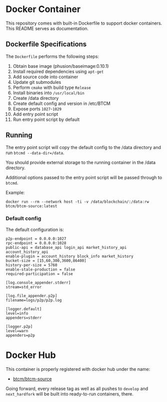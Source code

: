 # Docker Container

This repository comes with built-in Dockerfile to support docker
containers. This README serves as documentation.

## Dockerfile Specifications

The `Dockerfile` performs the following steps:

1. Obtain base image (phusion/baseimage:0.10.1)
2. Install required dependencies using `apt-get`
3. Add source code into container
4. Update git submodules
5. Perform `cmake` with build type `Release`
6. Install binaries into `/usr/local/bin`
7. Create /data directory
8. Create default config and version in /etc/BTCM
10. Expose ports `1027`-`1029`
11. Add entry point script
12. Run entry point script by default

## Running

The entry point script will copy the default config to the /data directory
and run ``btcmd --data-dir=/data``.

You should provide external storage to the running container in the /data
directory.

Additional options passed to the entry point script will be passed through to
``btcmd``.

Example:

    docker run --rm --network host -ti -v /data/blockchain/:/data:rw btcm/btcm-source:latest

### Default config

The default configuration is:

    p2p-endpoint = 0.0.0.0:1027
    rpc-endpoint = 0.0.0.0:1028
    public-api = database_api login_api market_history_api account_history_api
    enable-plugin = account_history block_info market_history
    bucket-size = [15,60,300,3600,86400]
    history-per-size = 5760
    enable-stale-production = false
    required-participation = false

    [log.console_appender.stderr]
    stream=std_error

    [log.file_appender.p2p]
    filename=logs/p2p/p2p.log

    [logger.default]
    level=info
    appenders=stderr

    [logger.p2p]
    level=warn
    appenders=p2p

# Docker Hub

This container is properly registered with docker hub under the name:

* [btcm/btcm-source](https://hub.docker.com/r/btcm/btcm-source/)

Going forward, every release tag as well as all pushes to `develop` and
`next_hardfork` will be built into ready-to-run containers, there.

